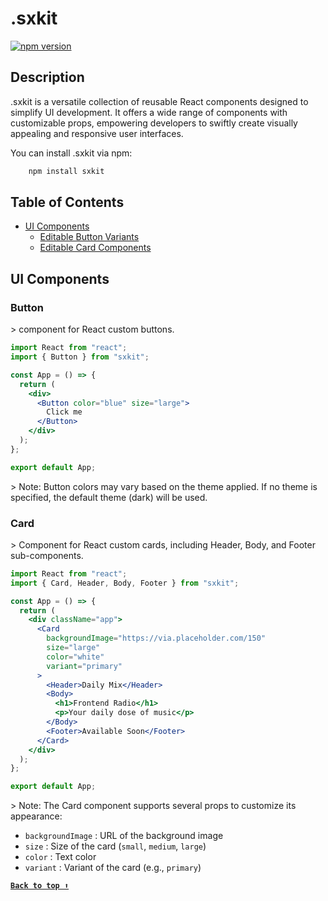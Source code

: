 # .sxkit

[![npm version](https://img.shields.io/npm/v/sxkit.svg)](https://www.npmjs.com/package/sxkit)

## Description

.sxkit is a versatile collection of reusable React components designed to simplify UI development. It offers a wide range of components with customizable props, empowering developers to swiftly create visually appealing and responsive user interfaces.

You can install .sxkit via npm:

```bash
    npm install sxkit
```

## Table of Contents

- [UI Components](#ui-components)
  - [Editable Button Variants ](#button)
  - [Editable Card Components](#card)

## UI Components

### Button

&gt; component for React custom buttons.

```jsx
import React from "react";
import { Button } from "sxkit";

const App = () => {
  return (
    <div>
      <Button color="blue" size="large">
        Click me
      </Button>
    </div>
  );
};

export default App;
```

&gt; Note: Button colors may vary based on the theme applied. If no theme is specified, the default theme (dark) will be used.


### Card
&gt; Component for React custom cards, including Header, Body, and Footer sub-components.

```jsx
import React from "react";
import { Card, Header, Body, Footer } from "sxkit";

const App = () => {
  return (
    <div className="app">
      <Card
        backgroundImage="https://via.placeholder.com/150"
        size="large"
        color="white"
        variant="primary"
      >
        <Header>Daily Mix</Header>
        <Body>
          <h1>Frontend Radio</h1>
          <p>Your daily dose of music</p>
        </Body>
        <Footer>Available Soon</Footer>
      </Card>
    </div>
  );
};

export default App;
```

&gt; Note: The Card component supports several props to customize its appearance:
+ `backgroundImage` : URL of the background image
+ `size` : Size of the card (`small`, `medium`, `large`)
+ `color` : Text color
+ `variant` : Variant of the card (e.g., `primary`)


**[`Back to top ⬆️`](#table-of-contents)**
